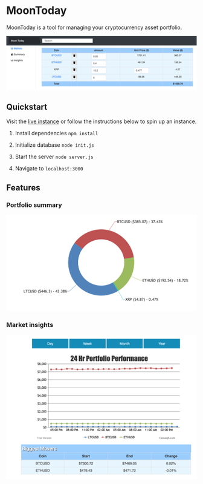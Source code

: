 # MoonToday

MoonToday is a tool for managing your cryptocurrency asset portfolio.

![Moon Today main view](/screenshots/home.png)

## Quickstart

Visit the [live instance](http://moontoday) or follow the instructions below to spin up an instance.

1) Install dependencies
`npm install`

2) Initialize database
`node init.js`

3) Start the server
`node server.js`

4) Navigate to 
`localhost:3000`

## Features

### Portfolio summary

![Summary view](screenshots/summary.png)

### Market insights

![Insights view](screenshots/insights.png)
